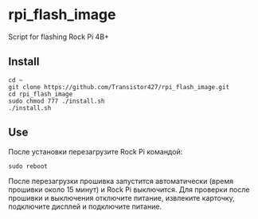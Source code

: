 # rpi_flash_image
Script for flashing Rock Pi 4B+

## Install
```
cd ~
git clone https://github.com/Transistor427/rpi_flash_image.git
cd rpi_flash_image
sudo chmod 777 ./install.sh
./install.sh
```
## Use
После установки перезагрузите Rock Pi командой:
```
sudo reboot
``` 
После перезагрузки прошивка запустится автоматически (время прошивки около 15 минут) и Rock Pi выключится.
Для проверки после прошивки и выключения отключите питание, извлеките карточку, подключите дисплей и подключите питание. 